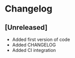 # Changelog

## [Unreleased]

- Added first version of code
- Added CHANGELOG
- Added CI integration
